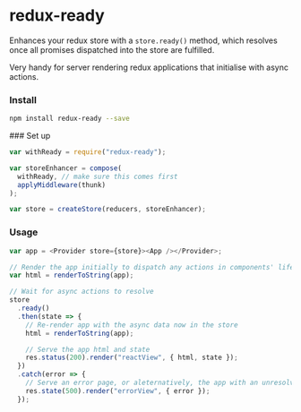 # redux-ready

Enhances your redux store with a `store.ready()` method, which resolves once all promises dispatched into the store are fulfilled.

Very handy for server rendering redux applications that initialise with async actions.

### Install

```sh
npm install redux-ready --save
```

### Set up

```js
var withReady = require("redux-ready");

var storeEnhancer = compose(
  withReady, // make sure this comes first
  applyMiddleware(thunk)
);

var store = createStore(reducers, storeEnhancer);
```

### Usage

```js
var app = <Provider store={store}><App /></Provider>;

// Render the app initially to dispatch any actions in components' lifecycle
var html = renderToString(app);

// Wait for async actions to resolve
store
  .ready()
  .then(state => {
    // Re-render app with the async data now in the store
    html = renderToString(app);

    // Serve the app html and state
    res.status(200).render("reactView", { html, state });
  })
  .catch(error => {
    // Serve an error page, or aleternatively, the app with an unresolved state
    res.state(500).render("errorView", { error });
  });

```
